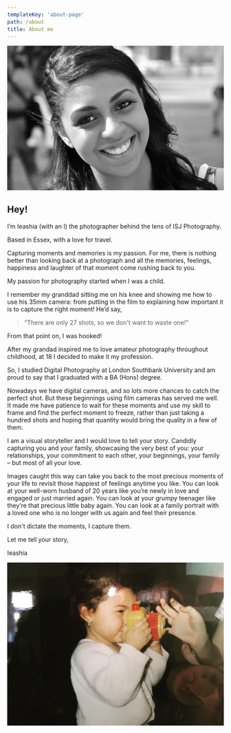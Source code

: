 ```yaml
---
templateKey: 'about-page'
path: /about
title: About me
---
```

![Ieashia](../../../static/img/about0.jpg)

## Hey!

I’m Ieashia (with an I) the photographer behind the lens of ISJ Photography.

Based in Essex, with a love for travel.

Capturing moments and memories is my passion. For me, there is nothing better than looking back at a photograph and all the memories, feelings, happiness and laughter of that moment come rushing back to you.

My passion for photography started when I was a child.

I remember my granddad sitting me on his knee and showing me how to use his 35mm camera: from putting in the film to explaining how important it is to capture the right moment! He’d say, 
> “There are only 27 shots, so we don't want to waste one!”

From that point on, I was hooked!

After my grandad inspired me to love amateur photography throughout childhood, at 18 I decided to make it my profession.

So, I studied Digital Photography at London Southbank University and am proud to say that I graduated with a BA (Hons) degree.

Nowadays we have digital cameras, and so lots more chances to catch the perfect shot. But these beginnings using film cameras has served me well. It made me have patience to wait for these moments and use my skill to frame and find the perfect moment to freeze, rather than just taking a hundred shots and hoping that quantity would bring the quality in a few of them.

I am a visual storyteller and I would love to tell your story. Candidly capturing you and your family, showcasing the very best of you: your relationships, your commitment to each other, your beginnings, your family – but most of all your love.

Images caught this way can take you back to the most precious moments of your life to revisit those happiest of feelings anytime you like. You can look at your well-worn husband of 20 years like you’re newly in love and engaged or just married again. You can look at your grumpy teenager like they’re that precious little baby again. You can look at a family portrait with a loved one who is no longer with us again and feel their presence.

I don't dictate the moments, I capture them.

Let me tell your story, 

<p class="is-family-secondary is-size-2">Ieashia</p>

![My love for cameras at an early age](../../../static/img/about3.jpg)

